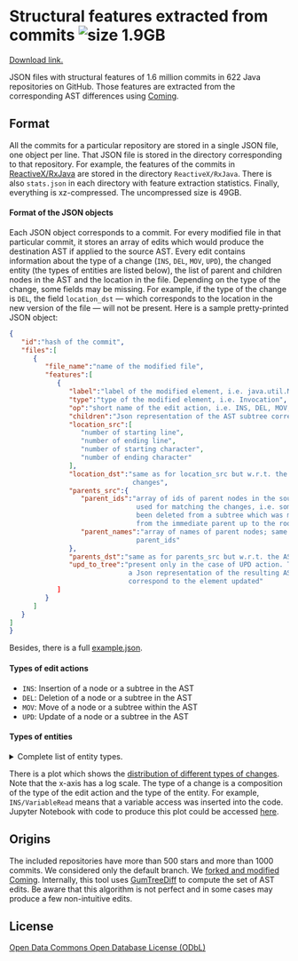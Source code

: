 # Structural features extracted from commits ![size 1.9GB](https://img.shields.io/badge/size-1.9GB-green.svg)

[Download link.](https://drive.google.com/file/d/1ouXFVfz2RG0Uj9Ljrniu3amsAFLg91fR)

JSON files with structural features of 1.6 million commits in 622 Java repositories on GitHub. Those features
are extracted from the corresponding AST differences using [Coming](https://github.com/SpoonLabs/coming).

## Format
All the commits for a particular repository are stored in a single JSON file, one object per line.
That JSON file is stored in the directory corresponding to that repository.
For example, the features of the commits in [ReactiveX/RxJava](https://github.com/ReactiveX/RxJava/) are stored in the directory `ReactiveX/RxJava`.
There is also `stats.json` in each directory with feature extraction statistics.
Finally, everything is xz-compressed. The uncompressed size is 49GB.

#### Format of the JSON objects
Each JSON object corresponds to a commit. For every modified file in that particular commit, it stores an array of edits which would produce the destination AST if applied to the source AST. Every edit contains information about the type of a change (`INS`, `DEL`, `MOV`, `UPD`), the changed entity (the types of entities are listed below), the list of parent and children nodes in the AST and the location in the file. Depending on the type of the change, some fields may be missing. For example, if the type of the change is `DEL`, the field `location_dst` — which corresponds to the location in the new version of the file — will not be present. Here is a sample pretty-printed JSON object:
```json
{
   "id":"hash of the commit",
   "files":[
      {
         "file_name":"name of the modified file",
         "features":[
            {
               "label":"label of the modified element, i.e. java.util.Map$Entry#getKey()",
               "type":"type of the modified element, i.e. Invocation",
               "op":"short name of the edit action, i.e. INS, DEL, MOV, UPD",
               "children":"Json representation of the AST subtree corresponding to this element",
               "location_src":[
                  "number of starting line",
                  "number of ending line",
                  "number of starting character",
                  "number of ending character"
               ],
               "location_dst":"same as for location_src but w.r.t. the file after the
                               changes",
               "parents_src":{
                  "parent_ids":"array of ids of parent nodes in the source AST; could be
                                used for matching the changes, i.e. some element may have
                                been deleted from a subtree which was moved; it's ordered
                                from the immediate parent up to the root",
                  "parent_names":"array of names of parent nodes; same order as for
                                parent_ids"
               },
               "parents_dst":"same as for parents_src but w.r.t. the AST after the changes",
               "upd_to_tree":"present only in the case of UPD action. This field contains
                              a Json representation of the resulting AST subtree which
                              correspond to the element updated"
            ]
         }
      ]
   }
]
}
```
Besides, there is a full [example.json](example.json).

#### Types of edit actions
* `INS`: Insertion of a node or a subtree in the AST
* `DEL`: Deletion of a node or a subtree in the AST
* `MOV`: Move of a node or a subtree within the AST
* `UPD`: Update of a node or a subtree in the AST

#### Types of entities
<details>
<summary>Complete list of entity types.</summary>
<ul>
<li>`Annotation`</li>	
<li>`AnnotationFieldAccess`</li>	
<li>`ArrayAccess`</li>	
<li>`ArrayRead`</li>	
<li>`ArrayWrite`</li>	
<li>`Assert`</li>	
<li>`Assignment`</li>	
<li>`BinaryOperator`</li>	
<li>`Block`</li>	
<li>`Case`</li>	
<li>`Catch`</li>	
<li>`CatchVariableImpl`</li>	
<li>`CFlowBreak`</li>	
<li>`CodeSnippetExpression`</li>	
<li>`Comment`</li>	
<li>`Conditional`</li>	
<li>`Constructor`</li>	
<li>`ConstructorCall`</li>	
<li>`Do`</li>	
<li>`Enum`</li>	
<li>`EnumValue`</li>	
<li>`Field`</li>	
<li>`FieldAccess`</li>	
<li>`FieldRead`</li>	
<li>`FieldWrite`</li>	
<li>`For`</li>	
<li>`ForEach`</li>	
<li>`If`</li>	
<li>`Import`</li>	
<li>`Interface`</li>	
<li>`Invocation`</li>	
<li>`JavaDoag`</li>	
<li>`LabelledFlowBreak`</li>	
<li>`Lambda`</li>	
<li>`Literal`</li>	
<li>`LocalVariable`</li>	
<li>`Method`</li>	
<li>`NewArray`</li>	
<li>`NewClass`</li>	
<li>`OperatorAssignment`</li>	
<li>`Parameter`</li>	
<li>`Return`</li>	
<li>`SuperAccess`</li>	
<li>`Synchronized`</li>	
<li>`TargetedExpression`</li>	
<li>`ThisAccess`</li>	
<li>`Throw`</li>	
<li>`Try`</li>	
<li>`TryWithResource`</li>	
<li>`Type`</li>	
<li>`TypeAccess`</li>	
<li>`TypeMember`</li>	
<li>`UnaryOperator`</li>	
<li>`VariableRead`</li>	
<li>`VariableWrite`</li>	
<li>`While`</li>	
</ul>
</details>

There is a plot which shows the [distribution of different types of changes](op_types.html). Note that the x-axis has a log scale. The type of a change is a composition of the type of the edit action and the type of the entity. For example, `INS/VariableRead` means that a variable access was inserted into the code.
Jupyter Notebook with code to produce this plot could be accessed [here](plot_statistics.ipynb).

## Origins
The included repositories have more than 500 stars and more than 1000 commits. We considered only the default branch. We [forked and modified](https://github.com/Jan21/coming) [Coming](https://github.com/SpoonLabs/coming). Internally, this tool uses [GumTreeDiff](https://github.com/SpoonLabs/gumtree-spoon-ast-diff) to compute the set of AST edits. Be aware that this algorithm is not perfect and in some cases may produce a few non-intuitive edits.

## License

[Open Data Commons Open Database License (ODbL)](https://opendatacommons.org/licenses/odbl/)
